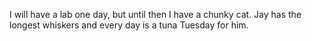 I will have a lab one day, but until then I have a chunky cat. Jay has the longest whiskers and every day is a tuna Tuesday for him. 
